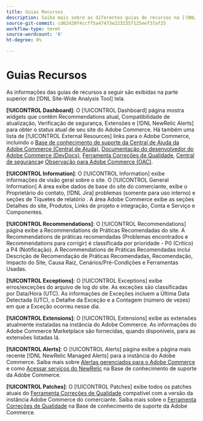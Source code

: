```yaml
---
title: Guias Recursos
description: Saiba mais sobre as diferentes guias de recursos na [!DNL Site-Wide Analysis Tool]
source-git-commit: cd62420f4ccff5a47473e2232357125eef37af25
workflow-type: tm+mt
source-wordcount: '0'
ht-degree: 0%

---
```


# Guias Recursos

As informações das guias de recursos a seguir são exibidas na parte superior do [!DNL Site-Wide Analysis Tool] tela.

**[!UICONTROL Dashboard]**: O [!UICONTROL Dashboard] página mostra widgets que contêm Recommendations atual, Compatibilidade de atualização, Verificação de segurança, Extensões e [!DNL NewRelic Alerts] para obter o status atual de seu site do Adobe Commerce. Há também uma lista de [!UICONTROL External Resources] links para o Adobe Commerce, incluindo o [Base de conhecimento de suporte da Central de Ajuda da Adobe Commerce (Central de Ajuda)](https://support.magento.com/), [Documentação do desenvolvedor do Adobe Commerce (DevDocs)](https://devdocs.magento.com/), [Ferramenta Correções de Qualidade](https://devdocs.magento.com/quality-patches/tool.html#patch-grid), [Central de segurança](https://magento.com/security)e [Observação para Adobe Commerce (OAC)](https://support.magento.com/hc/en-us/articles/4402379845901-Use-Observation-for-Adobe-Commerce).

**[!UICONTROL Information]**: O [!UICONTROL Information] exibe informações de visão geral sobre o site.
O [!UICONTROL General Information] A área exibe dados de base do site do comerciante, exibe o Proprietário do contato, [!DNL Jira] problemas (somente para uso interno) e seções de Tíquetes de relatório .
A área Adobe Commerce exibe as seções Detalhes do site, Produtos, Links de projeto e integração, Conta e Serviço e Componentes.

**[!UICONTROL Recommendations]**: O [!UICONTROL Recommendations] página exibe a Recommendations de Práticas Recomendadas do site. A Recommendations de práticas recomendadas (Problemas encontrados e Recommendations para corrigir) é classificada por prioridade - P0 (Crítico) a P4 (Notificação).
A Recommendations de Práticas Recomendadas inclui Descrição de Recomendação de Práticas Recomendadas, Recomendação, Impacto do Site, Causa Raiz, Cenários/Pré-Condições e Ferramentas Usadas.

**[!UICONTROL Exceptions]**: O [!UICONTROL Exceptions] exibe erros/exceções do arquivo de log do site. As exceções são classificadas por Data/Hora (UTC).
As informações de Exceções incluem a Última Data Detectada (UTC), o Detalhe da Exceção e a Contagem (número de vezes) em que a Exceção ocorreu nesse dia.

**[!UICONTROL Extensions]**: O [!UICONTROL Extensions] exibe as extensões atualmente instaladas na instância do Adobe Commerce. As informações do Adobe Commerce Marketplace são fornecidas, quando disponíveis, para as extensões listadas lá.

**[!UICONTROL Alerts]**: O [!UICONTROL Alerts] página exibe a página mais recente [!DNL NewRelic Managed Alerts] para a instância do Adobe Commerce. Saiba mais sobre [Alertas gerenciados para o Adobe Commerce](https://support.magento.com/hc/en-us/articles/360045806832) e como [Acessar serviços do NewRelic](https://support.magento.com/hc/en-us/articles/360039127712) na Base de conhecimento de suporte da Adobe Commerce.

**[!UICONTROL Patches]**: O [!UICONTROL Patches] exibe todos os patches atuais do [Ferramenta Correções de Qualidade](https://devdocs.magento.com/quality-patches/tool.html#patch-grid) compatível com a versão da instância Adobe Commerce do comerciante. Saiba mais sobre o [Ferramenta Correções de Qualidade](https://support.magento.com/hc/en-us/articles/360047139492) na Base de conhecimento de suporte da Adobe Commerce.

